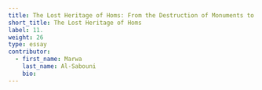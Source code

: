 ```yaml
---
title: The Lost Heritage of Homs: From the Destruction of Monuments to the Destruction of Meaning
short_title: The Lost Heritage of Homs
label: 11.
weight: 26
type: essay
contributor:
  - first_name: Marwa
    last_name: Al-Sabouni
    bio:
---
```

